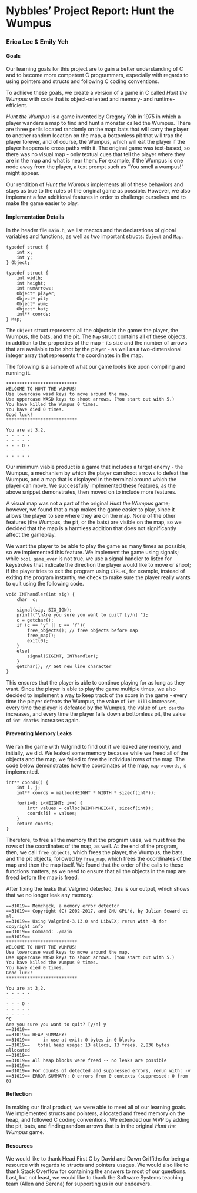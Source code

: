 # Nybbles’ Project Report: Hunt the Wumpus

### Erica Lee & Emily Yeh

#### Goals

Our learning goals for this project are to gain a better understanding of C and to become more competent C programmers, especially with regards to using pointers and structs and following C coding conventions.

To achieve these goals, we create a version of a game in C called _Hunt the Wumpus_ with code that is object-oriented and memory- and runtime-efficient.

_Hunt the Wumpus_ is a game invented by Gregory Yob in 1975 in which a player wanders a map to find and hunt a monster called the Wumpus. There are three perils located randomly on the map: bats that will carry the player to another random location on the map, a bottomless pit that will trap the player forever, and of course, the Wumpus, which will eat the player if the player happens to cross paths with it. The original game was text-based, so there was no visual map - only textual cues that tell the player where they are in the map and what is near them. For example, if the Wumpus is one node away from the player, a text prompt such as “You smell a wumpus!” might appear.

Our rendition of _Hunt the Wumpus_ implements all of these behaviors and stays as true to the rules of the original game as possible. However, we also implement a few additional features in order to challenge ourselves and to make the game easier to play.

#### Implementation Details

In the header file `main.h`, we list macros and the declarations of global variables and functions, as well as two important structs: `Object` and `Map`.

```
typedef struct {
	int x;
	int y;
} Object;

typedef struct {
	int width;
	int height;
	int numArrows;
	Object* player;
	Object* pit;
	Object* wum;
	Object* bat;
	int** coords;
} Map;
```

The `Object` struct represents all the objects in the game: the player, the Wumpus, the bats, and the pit. The `Map` struct contains all of these objects, in addition to the properties of the map - its size and the number of arrows that are available to be shot by the player - as well as a two-dimensional integer array that represents the coordinates in the map.

The following is a sample of what our game looks like upon compiling and running it.

```
***************************
WELCOME TO HUNT THE WUMPUS!
Use lowercase wasd keys to move around the map.
Use uppercase WASD keys to shoot arrows. (You start out with 5.)
You have killed the Wumpus 0 times.
You have died 0 times.
Good luck!
***************************

You are at 3,2.
- - - - - 
- - - - - 
- - - O - 
- - - - - 
- - - - - 
```

Our minimum viable product is a game that includes a target enemy - the Wumpus, a mechanism by which the player can shoot arrows to defeat the Wumpus, and a map that is displayed in the terminal around which the player can move. We successfully implemented these features, as the above snippet demonstrates, then moved on to include more features.

A visual map was not a part of the original _Hunt the Wumpus_ game; however, we found that a map makes the game easier to play, since it allows the player to see where they are on the map. None of the other features (the Wumpus, the pit, or the bats) are visible on the map, so we decided that the map is a harmless addition that does not significantly affect the gameplay.

We want the player to be able to play the game as many times as possible, so we implemented this feature. We implement the game using signals; while `bool game_over` is not true, we use a signal handler to listen for keystrokes that indicate the direction the player would like to move or shoot; if the player tries to exit the program using `CTRL+C`, for example, instead of exiting the program instantly, we check to make sure the player really wants to quit using the following code.

```
void INThandler(int sig) {
    char  c;

    signal(sig, SIG_IGN);
    printf("\nAre you sure you want to quit? [y/n] ");
    c = getchar();
    if (c == 'y' || c == 'Y'){
        free_objects(); // free objects before map
        free_map();
        exit(0);
    }
    else{
        signal(SIGINT, INThandler);
    }
    getchar(); // Get new line character
}
```

This ensures that the player is able to continue playing for as long as they want. Since the player is able to play the game multiple times, we also decided to implement a way to keep track of the score in the game - every time the player defeats the Wumpus, the value of `int kills` increases, every time the player is defeated by the Wumpus, the value of `int deaths` increases, and every time the player falls down a bottomless pit, the value of `int deaths` increases again.

#### Preventing Memory Leaks

We ran the game with Valgrind to find out if we leaked any memory, and initially, we did. We leaked some memory because while we freed all of the objects and the map, we failed to free the individual rows of the map. The code below demonstrates how the coordinates of the map, `map->coords`, is implemented.

```
int** coords() {
    int i, j;
    int** coords = malloc(HEIGHT * WIDTH * sizeof(int*));

    for(i=0; i<HEIGHT; i++) {
        int* values = calloc(WIDTH*HEIGHT, sizeof(int));
        coords[i] = values;
    }
    return coords;
}
```

Therefore, to free all the memory that the program uses, we must free the rows of the coordinates of the map, as well. At the end of the program, then, we call `free_objects`, which frees the player, the Wumpus, the bats, and the pit objects, followed by `free_map`, which frees the coordinates of the map and then the map itself. We found that the order of the calls to these functions matters, as we need to ensure that all the objects in the map are freed before the map is freed.

After fixing the leaks that Valgrind detected, this is our output, which shows that we no longer leak any memory.

```
==31019== Memcheck, a memory error detector
==31019== Copyright (C) 2002-2017, and GNU GPL'd, by Julian Seward et al.
==31019== Using Valgrind-3.13.0 and LibVEX; rerun with -h for copyright info
==31019== Command: ./main
==31019== 
***************************
WELCOME TO HUNT THE WUMPUS!
Use lowercase wasd keys to move around the map.
Use uppercase WASD keys to shoot arrows. (You start out with 5.)
You have killed the Wumpus 0 times.
You have died 0 times.
Good luck!
***************************

You are at 3,2.
- - - - - 
- - - - - 
- - - O - 
- - - - - 
- - - - - 
^C
Are you sure you want to quit? [y/n] y
==31019== 
==31019== HEAP SUMMARY:
==31019==     in use at exit: 0 bytes in 0 blocks
==31019==   total heap usage: 13 allocs, 13 frees, 2,836 bytes allocated
==31019== 
==31019== All heap blocks were freed -- no leaks are possible
==31019== 
==31019== For counts of detected and suppressed errors, rerun with: -v
==31019== ERROR SUMMARY: 0 errors from 0 contexts (suppressed: 0 from 0)
```

#### Reflection

In making our final product, we were able to meet all of our learning goals. We implemented structs and pointers, allocated and freed memory on the heap, and followed C coding conventions. We extended our MVP by adding the pit, bats, and finding random arrows that is in the original _Hunt the Wumpus_ game. 

#### Resources

We would like to thank Head First C by David and Dawn Griffiths for being a resource with regards to structs and pointers usages. We would also like to thank Stack Overflow for containing the answers to most of our questions. Last, but not least, we would like to thank the Software Systems teaching team (Allen and Serena) for supporting us in our endeavors.

